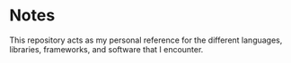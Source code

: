 # Notes

This repository acts as my personal reference for the different languages, libraries, frameworks, and software that I encounter.
